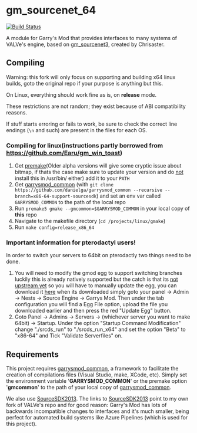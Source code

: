 # gm\_sourcenet_64

[![Build Status](https://metamann.visualstudio.com/GitHub%20danielga/_apis/build/status/danielga.gm_sourcenet?branchName=master)](https://metamann.visualstudio.com/GitHub%20danielga/_build/latest?definitionId=8&branchName=master)

A module for Garry's Mod that provides interfaces to many systems of VALVe's engine, based on [gm\_sourcenet3][1], created by Chrisaster.

## Compiling

Warning: this fork will only focus on supporting and building x64 linux builds, goto the original repo if your purpose is anything but this.

On Linux, everything should work fine as is, on **release** mode.

These restrictions are not random; they exist because of ABI compatibility reasons.

If stuff starts erroring or fails to work, be sure to check the correct line endings (`\n` and such) are present in the files for each OS.

### Compiling for linux(instructions partly borrowed from https://github.com/Earu/gm_win_toast)
1) Get [premake](https://github.com/premake/premake-core/releases/download/v5.0.0-beta1/premake-5.0.0-beta1-linux.tar.gz)(Older alpha versions will give some cryptic issue about bitmap, if thats the case make sure to update your version and do [not](https://github.com/danielga/garrysmod_common/issues/82) install this in /usr/bin/ either) add it to your `PATH`
2) Get [garrysmod_common](https://github.com/danielga/garrysmod_common) (with `git clone https://github.com/danielga/garrysmod_common --recursive --branch=x86-64-support-sourcesdk`) and set an env var called `GARRYSMOD_COMMON` to the path of the local repo
3) Run `premake5 gmake --gmcommon=$GARRYSMOD_COMMON` in your local copy of **this** repo
4) Navigate to the makefile directory (`cd /projects/linux/gmake`)
5) Run `make config=release_x86_64`

### Important information for pterodactyl users!

In order to switch your servers to 64bit on pterodactly two things need to be done.

1) You will need to modify the gmod egg to support switching branches luckily this is already natively supported but the catch is that its [not upstream yet](https://github.com/pterodactyl/panel/pull/3994#issuecomment-1064009658) so you will have to manually update the egg, you can download it [here](https://github.com/parkervcp/eggs/blob/master/stock_eggs/source-engine/egg-garrys-mod.json) when its downloaded simply goto your panel -> Admin -> Nests -> Source Engine -> Garrys Mod. Then under the tab configuration you will find a Egg File option, upload the file you downloaded earlier and then press the red "Update Egg" button.
2) Goto Panel -> Admins -> Servers -> (whichever server you want to make 64bit) -> Startup. Under the option "Startup Command Modification" change "./srcds_run" to "./srcds_run_x64" and set the option "Beta" to "x86-64" and Tick "Validate Serverfiles" on.

## Requirements

This project requires [garrysmod_common][2], a framework to facilitate the creation of compilations files (Visual Studio, make, XCode, etc). Simply set the environment variable '**GARRYSMOD\_COMMON**' or the premake option '**gmcommon**' to the path of your local copy of [garrysmod_common][2].

We also use [SourceSDK2013][3]. The links to [SourceSDK2013][3] point to my own fork of VALVe's repo and for good reason: Garry's Mod has lots of backwards incompatible changes to interfaces and it's much smaller, being perfect for automated build systems like Azure Pipelines (which is used for this project).

  [1]: https://github.com/AlexSwift/GMod13-Modules/tree/master/gm_sourcenet3
  [2]: https://github.com/danielga/garrysmod_common
  [3]: https://github.com/danielga/sourcesdk-minimal
